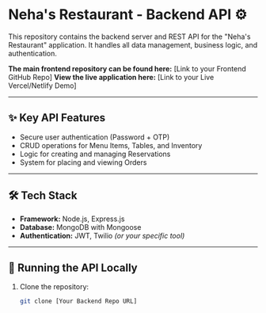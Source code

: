 # Neha's Restaurant - Backend API ⚙️

This repository contains the backend server and REST API for the "Neha's Restaurant" application. It handles all data management, business logic, and authentication.

**The main frontend repository can be found here:** [Link to your Frontend GitHub Repo]
**View the live application here:** [Link to your Live Vercel/Netlify Demo]

---

## ✨ Key API Features

- Secure user authentication (Password + OTP)
- CRUD operations for Menu Items, Tables, and Inventory
- Logic for creating and managing Reservations
- System for placing and viewing Orders

---

## 🛠️ Tech Stack

- **Framework:** Node.js, Express.js
- **Database:** MongoDB with Mongoose
- **Authentication:** JWT, Twilio *(or your specific tool)*

---

## 🚀 Running the API Locally

1. Clone the repository:
   ```bash
   git clone [Your Backend Repo URL]
